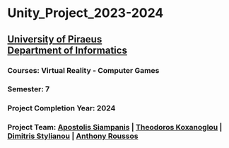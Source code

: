 # Unity_Project_2023-2024
## [University of Piraeus](https://www.unipi.gr/unipi/en/)<br>[Department of Informatics](https://www.cs.unipi.gr/index.php?lang=en)
### Courses: Virtual Reality - Computer Games
### Semester: 7
### Project Completion Year: 2024
### Project Team:  [Apostolis Siampanis](https://github.com/Apostolis2002) | [Theodoros Koxanoglou](https://github.com/thkox) | [Dimitris Stylianou](https://github.com/dimitrisstyl7) | [Anthony Roussos](https://github.com/anthonyrouss)
